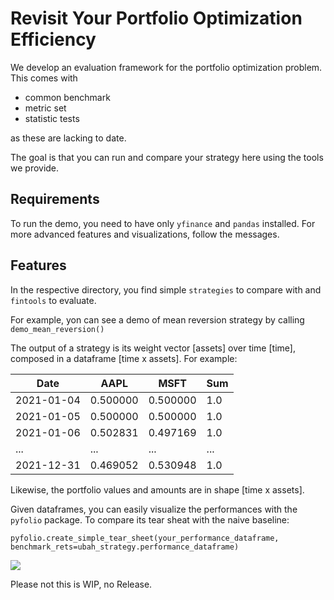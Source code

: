 # Revisit Your Portfolio Optimization Efficiency

We develop an evaluation framework for the portfolio optimization problem.
This comes with 
- common benchmark
- metric set
- statistic tests

as these are lacking to date.

The goal is that you can run and compare your strategy here using the tools we provide.

## Requirements

To run the demo, you need to have only ```yfinance``` and ```pandas``` installed.
For more advanced features and visualizations, follow the messages.

## Features

In the respective directory, you find simple ```strategies``` to compare with and ```fintools``` to evaluate.

For example, yon can see a demo of mean reversion strategy by calling
```demo_mean_reversion()```

The output of a strategy is its weight vector [assets] over time [time], composed in a dataframe [time x assets].
For example:

| Date       | AAPL     | MSFT     | Sum |
|------------|----------|----------|-----|
| 2021-01-04 | 0.500000 | 0.500000 | 1.0 |
| 2021-01-05 | 0.500000 | 0.500000 | 1.0 |
| 2021-01-06 | 0.502831 | 0.497169 | 1.0 |
| ...        | ...      | ...      | ... |
| 2021-12-31 | 0.469052 | 0.530948 | 1.0 |


Likewise, the portfolio values and amounts are in shape [time x assets].

Given dataframes, you can easily visualize the performances with the ```pyfolio``` package.
To compare its tear sheat with the naive baseline:

```pyfolio.create_simple_tear_sheet(your_performance_dataframe, benchmark_rets=ubah_strategy.performance_dataframe)```

![](res/tearsheetsample.png)

Please not this is WIP, no Release.
